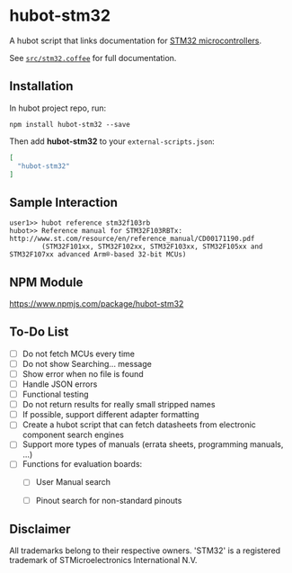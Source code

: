 # hubot-stm32

A hubot script that links documentation for [STM32 microcontrollers](https://www.st.com/en/microcontrollers/stm32-32-bit-arm-cortex-mcus.html).

See [`src/stm32.coffee`](src/stm32.coffee) for full documentation.

## Installation

In hubot project repo, run:

`npm install hubot-stm32 --save`

Then add **hubot-stm32** to your `external-scripts.json`:

```json
[
  "hubot-stm32"
]
```

## Sample Interaction

```
user1>> hubot reference stm32f103rb
hubot>> Reference manual for STM32F103RBTx: http://www.st.com/resource/en/reference_manual/CD00171190.pdf
        (STM32F101xx, STM32F102xx, STM32F103xx, STM32F105xx and STM32F107xx advanced Arm®-based 32-bit MCUs)
```

## NPM Module

https://www.npmjs.com/package/hubot-stm32

## To-Do List
- [ ] Do not fetch MCUs every time
- [ ] Do not show Searching... message
- [ ] Show error when no file is found
- [ ] Handle JSON errors
- [ ] Functional testing
- [ ] Do not return results for really small stripped names
- [ ] If possible, support different adapter formatting
- [ ] Create a hubot script that can fetch datasheets from electronic component search engines
- [ ] Support more types of manuals (errata sheets, programming manuals, ...)
- [ ] Functions for evaluation boards:
  - [ ] User Manual search
  - [ ] Pinout search for non-standard pinouts


## Disclaimer

All trademarks belong to their respective owners. 'STM32' is a registered trademark
of STMicroelectronics International N.V.
